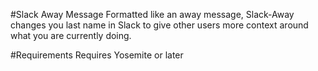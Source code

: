 #Slack Away Message
Formatted like an away message, Slack-Away changes you last name in Slack to give other users more context around what you are currently doing.

#Requirements
Requires Yosemite or later

